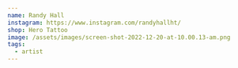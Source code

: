 ```yaml
---
name: Randy Hall
instagram: https://www.instagram.com/randyhallht/
shop: Hero Tattoo
image: /assets/images/screen-shot-2022-12-20-at-10.00.13-am.png
tags:
  - artist
---
```

